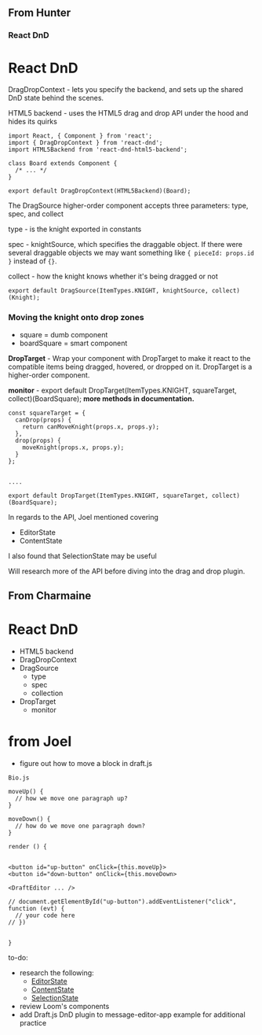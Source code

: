 ## From Hunter

### React DnD

# React DnD

DragDropContext - lets you specify the backend, and sets up the shared DnD state behind the scenes.

HTML5 backend - uses the HTML5 drag and drop API under the hood and hides its quirks

```
import React, { Component } from 'react';
import { DragDropContext } from 'react-dnd';
import HTML5Backend from 'react-dnd-html5-backend';

class Board extends Component {
  /* ... */
}

export default DragDropContext(HTML5Backend)(Board);
```

The DragSource higher-order component accepts three parameters: type, spec, and collect

type - is the knight exported in constants

spec - knightSource, which specifies the draggable object. If there were several draggable objects we may want something like `{ pieceId: props.id }` instead of `{}`.

collect - how the knight knows whether it's being dragged or not

```
export default DragSource(ItemTypes.KNIGHT, knightSource, collect)(Knight);
```

### Moving the knight onto drop zones

* square = dumb component
* boardSquare = smart component

**DropTarget** - Wrap your component with DropTarget to make it react to the compatible items being dragged, hovered, or dropped on it. DropTarget is a higher-order component.

**monitor** - export default DropTarget(ItemTypes.KNIGHT, squareTarget, collect)(BoardSquare); **more methods in documentation.**

```
const squareTarget = {
  canDrop(props) {
    return canMoveKnight(props.x, props.y);
  },
  drop(props) {
    moveKnight(props.x, props.y);
  }
};


....

export default DropTarget(ItemTypes.KNIGHT, squareTarget, collect)(BoardSquare);
```

In regards to the API, Joel mentioned covering

* EditorState
* ContentState

I also found that SelectionState may be useful

Will research more of the API before diving into the drag and drop plugin.

## From Charmaine

# React DnD

* HTML5 backend
* DragDropContext
* DragSource
  * type
  * spec
  * collection
* DropTarget
  * monitor

# from Joel

* figure out how to move a block in draft.js

```
Bio.js

moveUp() {
  // how we move one paragraph up?
}

moveDown() {
  // how do we move one paragraph down?
}

render () {


<button id="up-button" onClick={this.moveUp}>
<button id="down-button" onClick={this.moveDown>

<DraftEditor ... />

// document.getElementById("up-button").addEventListener("click", function (evt) {
  // your code here
// })


}
```

to-do:

* research the following:
  * [EditorState](https://draftjs.org/docs/api-reference-editor-state.html#content)
  * [ContentState](https://draftjs.org/docs/api-reference-content-state.html#content)
  * [SelectionState](https://draftjs.org/docs/api-reference-selection-state.html#content)
* review Loom's components
* add Draft.js DnD plugin to message-editor-app example for additional practice
